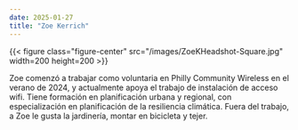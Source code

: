 ```yaml
---
date: 2025-01-27
title: "Zoe Kerrich"
---
```


{{< figure class="figure-center" src="/images/ZoeKHeadshot-Square.jpg" width=200 height=200  >}}  

Zoe comenzó a trabajar como voluntaria en Philly Community Wireless en el verano de 2024, y actualmente apoya el trabajo de instalación de acceso wifi. Tiene formación en planificación urbana y regional, con especialización en planificación de la resiliencia climática. Fuera del trabajo, a Zoe le gusta la jardinería, montar en bicicleta y tejer.

